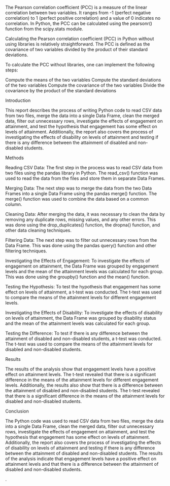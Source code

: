 The Pearson correlation coefficient (PCC) is a measure of the linear correlation between two variables. It ranges from -1 (perfect negative correlation) to 1 (perfect positive correlation) and a value of 0 indicates no correlation. In Python, the PCC can be calculated using the pearsonr() function from the scipy.stats module.

Calculating the Pearson correlation coefficient (PCC) in Python without using libraries is relatively straightforward. The PCC is defined as the covariance of two variables divided by the product of their standard deviations.

To calculate the PCC without libraries, one can implement the following steps:

Compute the means of the two variables
Compute the standard deviations of the two variables
Compute the covariance of the two variables
Divide the covariance by the product of the standard deviations


Introduction

This report describes the process of writing Python code to read CSV data from two files, merge the data into a single Data Frame, clean the merged data, filter out unnecessary rows, investigate the effects of engagement on attainment, and test the hypothesis that engagement has some effect on levels of attainment. Additionally, the report also covers the process of investigating the effects of disability on levels of attainment and testing if there is any difference between the attainment of disabled and non-disabled students.

Methods

Reading CSV Data: The first step in the process was to read CSV data from two files using the pandas library in Python. The read_csv() function was used to read the data from the files and store them in separate Data Frames.

Merging Data: The next step was to merge the data from the two Data Frames into a single Data Frame using the pandas merge() function. The merge() function was used to combine the data based on a common column.

Cleaning Data: After merging the data, it was necessary to clean the data by removing any duplicate rows, missing values, and any other errors. This was done using the drop_duplicates() function, the dropna() function, and other data cleaning techniques.

Filtering Data: The next step was to filter out unnecessary rows from the Data Frame. This was done using the pandas query() function and other filtering techniques.

Investigating the Effects of Engagement: To investigate the effects of engagement on attainment, the Data Frame was grouped by engagement levels and the mean of the attainment levels was calculated for each group. This was done using the groupby() function and the mean() function.

Testing the Hypothesis: To test the hypothesis that engagement has some effect on levels of attainment, a t-test was conducted. The t-test was used to compare the means of the attainment levels for different engagement levels.

Investigating the Effects of Disability: To investigate the effects of disability on levels of attainment, the Data Frame was grouped by disability status and the mean of the attainment levels was calculated for each group.

Testing the Difference: To test if there is any difference between the attainment of disabled and non-disabled students, a t-test was conducted. The t-test was used to compare the means of the attainment levels for disabled and non-disabled students.

Results

The results of the analysis show that engagement levels have a positive effect on attainment levels. The t-test revealed that there is a significant difference in the means of the attainment levels for different engagement levels. Additionally, the results also show that there is a difference between the attainment of disabled and non-disabled students. The t-test revealed that there is a significant difference in the means of the attainment levels for disabled and non-disabled students.

Conclusion

The Python code was used to read CSV data from two files, merge the data into a single Data Frame, clean the merged data, filter out unnecessary rows, investigate the effects of engagement on attainment, and test the hypothesis that engagement has some effect on levels of attainment. Additionally, the report also covers the process of investigating the effects of disability on levels of attainment and testing if there is any difference between the attainment of disabled and non-disabled students. The results of the analysis indicate that engagement levels have a positive effect on attainment levels and that there is a difference between the attainment of disabled and non-disabled students.

.